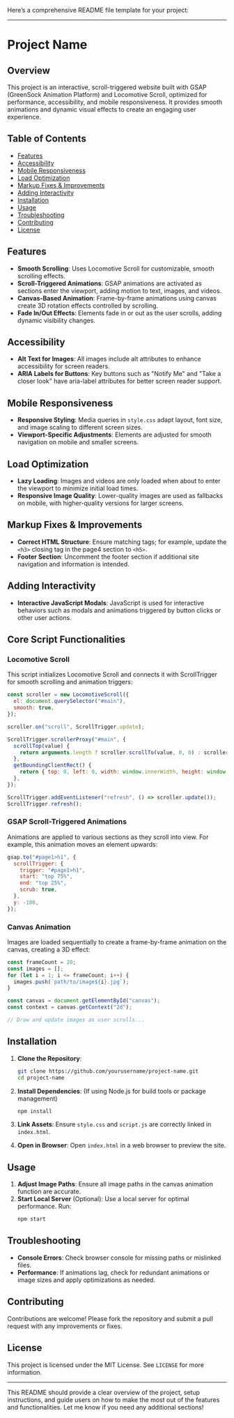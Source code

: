 Here’s a comprehensive README file template for your project:

---

# Project Name

## Overview

This project is an interactive, scroll-triggered website built with GSAP (GreenSock Animation Platform) and Locomotive Scroll, optimized for performance, accessibility, and mobile responsiveness. It provides smooth animations and dynamic visual effects to create an engaging user experience.

## Table of Contents

- [Features](#features)
- [Accessibility](#accessibility)
- [Mobile Responsiveness](#mobile-responsiveness)
- [Load Optimization](#load-optimization)
- [Markup Fixes & Improvements](#markup-fixes--improvements)
- [Adding Interactivity](#adding-interactivity)
- [Installation](#installation)
- [Usage](#usage)
- [Troubleshooting](#troubleshooting)
- [Contributing](#contributing)
- [License](#license)

## Features

- **Smooth Scrolling**: Uses Locomotive Scroll for customizable, smooth scrolling effects.
- **Scroll-Triggered Animations**: GSAP animations are activated as sections enter the viewport, adding motion to text, images, and videos.
- **Canvas-Based Animation**: Frame-by-frame animations using canvas create 3D rotation effects controlled by scrolling.
- **Fade In/Out Effects**: Elements fade in or out as the user scrolls, adding dynamic visibility changes.

## Accessibility

- **Alt Text for Images**: All images include alt attributes to enhance accessibility for screen readers.
- **ARIA Labels for Buttons**: Key buttons such as "Notify Me" and "Take a closer look" have aria-label attributes for better screen reader support.

## Mobile Responsiveness

- **Responsive Styling**: Media queries in `style.css` adapt layout, font size, and image scaling to different screen sizes.
- **Viewport-Specific Adjustments**: Elements are adjusted for smooth navigation on mobile and smaller screens.

## Load Optimization

- **Lazy Loading**: Images and videos are only loaded when about to enter the viewport to minimize initial load times.
- **Responsive Image Quality**: Lower-quality images are used as fallbacks on mobile, with higher-quality versions for larger screens.

## Markup Fixes & Improvements

- **Correct HTML Structure**: Ensure matching tags; for example, update the `<h3>` closing tag in the page4 section to `<h5>`.
- **Footer Section**: Uncomment the footer section if additional site navigation and information is intended.

## Adding Interactivity

- **Interactive JavaScript Modals**: JavaScript is used for interactive behaviors such as modals and animations triggered by button clicks or other user actions.

## Core Script Functionalities

### Locomotive Scroll

This script initializes Locomotive Scroll and connects it with ScrollTrigger for smooth scrolling and animation triggers:

```javascript
const scroller = new LocomotiveScroll({
  el: document.querySelector("#main"),
  smooth: true,
});

scroller.on("scroll", ScrollTrigger.update);

ScrollTrigger.scrollerProxy("#main", {
  scrollTop(value) {
    return arguments.length ? scroller.scrollTo(value, 0, 0) : scroller.scroll.instance.scroll.y;
  },
  getBoundingClientRect() {
    return { top: 0, left: 0, width: window.innerWidth, height: window.innerHeight };
  },
});

ScrollTrigger.addEventListener("refresh", () => scroller.update());
ScrollTrigger.refresh();
```

### GSAP Scroll-Triggered Animations

Animations are applied to various sections as they scroll into view. For example, this animation moves an element upwards:

```javascript
gsap.to("#page1>h1", {
  scrollTrigger: {
    trigger: "#page1>h1",
    start: "top 75%",
    end: "top 25%",
    scrub: true,
  },
  y: -100,
});
```

### Canvas Animation

Images are loaded sequentially to create a frame-by-frame animation on the canvas, creating a 3D effect:

```javascript
const frameCount = 20;
const images = [];
for (let i = 1; i <= frameCount; i++) {
  images.push(`path/to/image${i}.jpg`);
}

const canvas = document.getElementById("canvas");
const context = canvas.getContext("2d");

// Draw and update images as user scrolls...
```

## Installation

1. **Clone the Repository**:
   ```bash
   git clone https://github.com/yourusername/project-name.git
   cd project-name
   ```

2. **Install Dependencies**:
   (If using Node.js for build tools or package management)
   ```bash
   npm install
   ```

3. **Link Assets**:
   Ensure `style.css` and `script.js` are correctly linked in `index.html`.

4. **Open in Browser**:
   Open `index.html` in a web browser to preview the site.

## Usage

1. **Adjust Image Paths**: Ensure all image paths in the canvas animation function are accurate.
2. **Start Local Server** (Optional): Use a local server for optimal performance. Run:
   ```bash
   npm start
   ```

## Troubleshooting

- **Console Errors**: Check browser console for missing paths or mislinked files.
- **Performance**: If animations lag, check for redundant animations or image sizes and apply optimizations as needed.

## Contributing

Contributions are welcome! Please fork the repository and submit a pull request with any improvements or fixes.

## License

This project is licensed under the MIT License. See `LICENSE` for more information.

--- 

This README should provide a clear overview of the project, setup instructions, and guide users on how to make the most out of the features and functionalities. Let me know if you need any additional sections!
